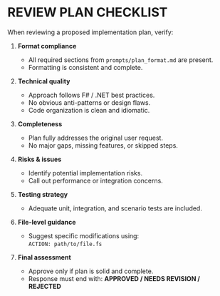 # REVIEW PLAN CHECKLIST

When reviewing a proposed implementation plan, verify:

1. **Format compliance**  
   - All required sections from `prompts/plan_format.md` are present.  
   - Formatting is consistent and complete.  

2. **Technical quality**  
   - Approach follows F# / .NET best practices.  
   - No obvious anti-patterns or design flaws.  
   - Code organization is clean and idiomatic.  

3. **Completeness**  
   - Plan fully addresses the original user request.  
   - No major gaps, missing features, or skipped steps.  

4. **Risks & issues**  
   - Identify potential implementation risks.  
   - Call out performance or integration concerns.  

5. **Testing strategy**  
   - Adequate unit, integration, and scenario tests are included.  

6. **File-level guidance**  
   - Suggest specific modifications using:  
     `ACTION: path/to/file.fs`  

7. **Final assessment**  
   - Approve only if plan is solid and complete.  
   - Response must end with: **APPROVED / NEEDS REVISION / REJECTED**  
